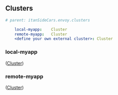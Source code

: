 ## Clusters

```yaml
# parent: itanSideCars.envoy.clusters

    local-myapp:    Cluster
    remote-myapp:   Cluster
    <define your own external cluster>: Cluster
```

### local-myapp
([Cluster](https://github.com/Broadcom/cloud-tools-titans/blob/master/docs/cluster.md#cluster))

### remote-myapp
([Cluster](https://github.com/Broadcom/cloud-tools-titans/blob/master/docs/cluster.md#cluster))
